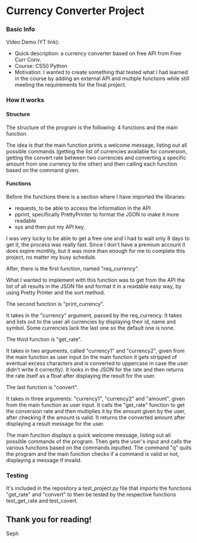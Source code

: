 # Currency Converter Project

### Basic Info

Video Demo (YT link):  <URL HERE>
- Quick description: a currency converter based on free API from Free Curr Conv.
- Course: CS50 Python
- Motivation: I wanted to create something that tested what I had learned in the course by adding an external API and multiple functions while still meeting the requirements for the final project. 

### How it works

#### Structure
The structure of the program is the following: 4 functions and the main function.

The idea is that the main function prints a welcome message, listing out all possible commands (getting the list of currencies available for conversion, getting the convert rate between two currencies and converting a specific amount from one currency to the other) and then calling each function based on the command given.

#### Functions
Before the functions there is a section where I have imported the libraries:
 - requests, to be able to access the information in the API
 - pprint, specifically PrettyPrinter to format the JSON to make it more readable
 - sys
and then put my API key. 

I was very lucky to be able to get a free one and I had to wait only 8 days to get it, the process was really fast. Since I don't have a premium account it does expire monthly, but it was more than enough for me to complete this project, no matter my busy schedule. 

After, there is the first function, named "req_currency".

What I wanted to implement with this function was to get from the API the list of all results in the JSON file and format it in a readable easy way, by using Pretty Printer and the sort method.

The second function is "print_currency". 

It takes in the "currency" argument, passed by the req_currency. 
It takes and lists out to the user all currencies by displaying their id, name and symbol. Some currencies lack the last one so the default one is none. 

The third function is "get_rate".

It takes in two arguments, called "currency1" and "currency2", given from the main function as user input (in the main function it gets stripped of eventual excess characters and is converted to uppercase in case the user didn't write it correctly).
It looks in the JSON for the rate and then returns the rate itself as a float after displaying the result for the user.

The last function is "convert". 

It takes in three arguments: "currency1", "currency2" and "amount", given from the main function as user input. 
It calls the "get_rate" function to get the conversion rate and then multiplies it by the amount given by the user, after checking if the amount is valid. 
It returns the converted amount after displaying a result message for the user. 

The main function displays a quick welcome message, listing out all possible commands of the program. Then gets the user's input and calls the various functions based on the commands inputted. The command "q" quits the program and the main function checks if a command is valid or not, displaying a message if invalid. 

### Testing
It's included in the repository a test_project.py file that imports the functions "get_rate" and "convert" to then be tested by the respective functions test_get_rate and test_covert. 

## Thank you for reading!
Seph
